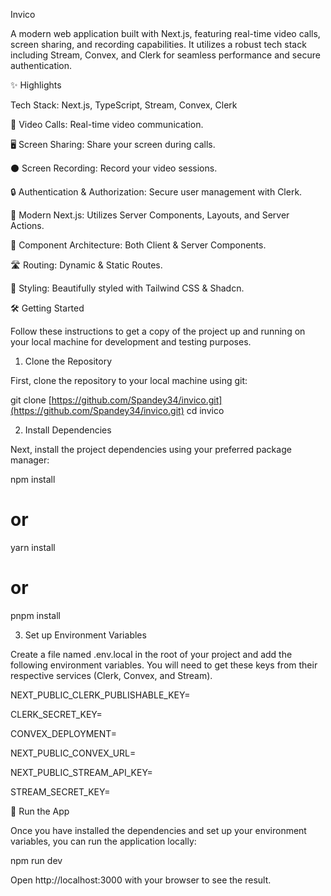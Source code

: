 Invico

A modern web application built with Next.js, featuring real-time video calls, screen sharing, and recording capabilities. It utilizes a robust tech stack including Stream, Convex, and Clerk for seamless performance and secure authentication.

✨ Highlights

Tech Stack: Next.js, TypeScript, Stream, Convex, Clerk

🚀 Video Calls: Real-time video communication.

🖥️ Screen Sharing: Share your screen during calls.

⚫ Screen Recording: Record your video sessions.

🔒 Authentication & Authorization: Secure user management with Clerk.

🧩 Modern Next.js: Utilizes Server Components, Layouts, and Server Actions.

🔄 Component Architecture: Both Client & Server Components.

🛣️ Routing: Dynamic & Static Routes.

💅 Styling: Beautifully styled with Tailwind CSS & Shadcn.

🛠️ Getting Started

Follow these instructions to get a copy of the project up and running on your local machine for development and testing purposes.

1. Clone the Repository

First, clone the repository to your local machine using git:

git clone [https://github.com/Spandey34/invico.git](https://github.com/Spandey34/invico.git)
cd invico


2. Install Dependencies

Next, install the project dependencies using your preferred package manager:

npm install
# or
yarn install
# or
pnpm install


3. Set up Environment Variables

Create a file named .env.local in the root of your project and add the following environment variables. You will need to get these keys from their respective services (Clerk, Convex, and Stream).

NEXT_PUBLIC_CLERK_PUBLISHABLE_KEY=

CLERK_SECRET_KEY=

CONVEX_DEPLOYMENT=

NEXT_PUBLIC_CONVEX_URL=

NEXT_PUBLIC_STREAM_API_KEY=

STREAM_SECRET_KEY=


🚀 Run the App

Once you have installed the dependencies and set up your environment variables, you can run the application locally:

npm run dev


Open http://localhost:3000 with your browser to see the result.
